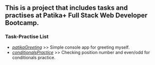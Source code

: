 ## This is a project that includes tasks and practises at Patika+ Full Stack Web Developer Bootcamp.

### Task-Practise List
- [_patikaGreeting_](https://github.com/Chessfull/patikaGreeting/blob/main/patikaGreeting.cs) >> Simple console app for greeting myself.
- [_conditionalsPractice_](https://github.com/Chessfull/patikaGreeting/blob/main/ConditionalsPractice.cs) >> Checking position number and even/odd for conditionals practice.


